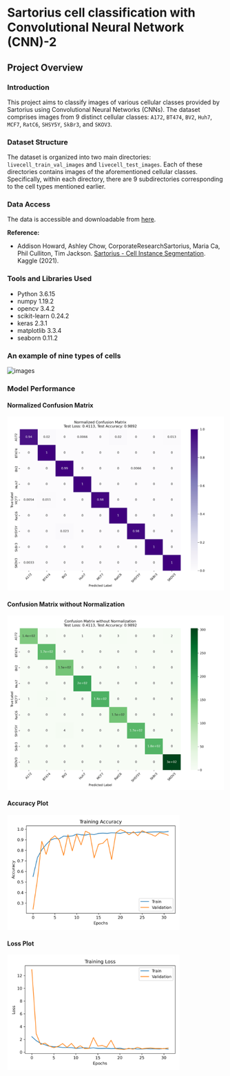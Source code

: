 # Sartorius cell classification with Convolutional Neural Network (CNN)-2

## Project Overview
### Introduction
This project aims to classify images of various cellular classes provided by Sartorius using Convolutional Neural Networks (CNNs). The dataset comprises images from 9 distinct cellular classes: `A172`, `BT474`, `BV2`, `Huh7`, `MCF7`, `RatC6`, `SHSY5Y`, `SkBr3`, and `SKOV3`.
### Dataset Structure
The dataset is organized into two main directories: `livecell_train_val_images` and `livecell_test_images`. Each of these directories contains images of the aforementioned cellular classes. Specifically, within each directory, there are 9 subdirectories corresponding to the cell types mentioned earlier.
### Data Access
The data is accessible and downloadable from [here](https://www.kaggle.com/competitions/sartorius-cell-instance-segmentation/data).

**Reference:**
- Addison Howard, Ashley Chow, CorporateResearchSartorius, Maria Ca, Phil Culliton, Tim Jackson. [Sartorius - Cell Instance Segmentation](https://kaggle.com/competitions/sartorius-cell-instance-segmentation). Kaggle (2021).

### Tools and Libraries Used
- Python 3.6.15
- numpy 1.19.2
- opencv 3.4.2
- scikit-learn 0.24.2
- keras 2.3.1
- matplotlib 3.3.4
- seaborn 0.11.2

### An example of nine types of cells
<img src="https://github.com/mohammadhosseinparsaei/Cells-classification-Sartorius/blob/main/The%20last%20image%20of%20each%20cell.png" alt="images" width="700"/>

### Model Performance

#### Normalized Confusion Matrix
<img src="https://github.com/mohammadhosseinparsaei/Cells-classification-Sartorius/blob/main/normalized_confusion_matrix.png" alt=" Confusion_Matrix_1" width="600"/>

#### Confusion Matrix without Normalization
<img src="https://github.com/mohammadhosseinparsaei/Cells-classification-Sartorius/blob/main/confusion_matrix_without_normalization.png" alt=" Confusion_Matrix_2" width="600"/>

#### Accuracy Plot
<img src="https://github.com/mohammadhosseinparsaei/Cells-classification-Sartorius/blob/main/accuracy_plot.png" alt="accuracy" width="400"/>

#### Loss Plot
<img src="https://github.com/mohammadhosseinparsaei/Cells-classification-Sartorius/blob/main/loss_plot.png" alt="loss" width="400"/>
